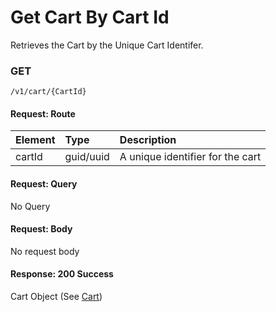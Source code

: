 # Get Cart By Cart Id

Retrieves the Cart by the Unique Cart Identifer. 

### **GET**

```text
/v1/cart/{CartId}
```

#### Request: Route

| Element | Type | Description |
| :--- | :--- | :--- |
| cartId | guid/uuid | A unique identifier for the cart |

#### Request: Query

No Query

#### Request: Body

No request body

#### Response: 200 Success

Cart Object \(See [Cart](./)\)



